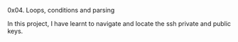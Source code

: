 0x04. Loops, conditions and parsing

In this project, I have learnt to navigate and locate the ssh private and public keys.
